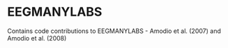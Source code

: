 
# EEGMANYLABS

Contains code contributions to EEGMANYLABS - Amodio et al. (2007) and Amodio et al. (2008)
